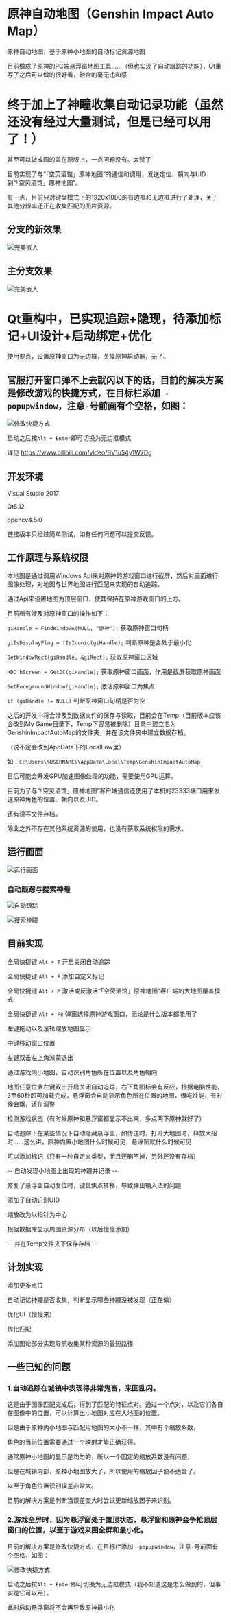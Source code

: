 # 原神自动地图（Genshin Impact Auto Map）
原神自动地图，基于原神小地图的自动标记资源地图

目前做成了原神的PC端悬浮窗地图工具……（但也实现了自动跟踪的功能），Qt重写了之后可以做的很好看，融合的毫无违和感

# 终于加上了神瞳收集自动记录功能（虽然还没有经过大量测试，但是已经可以用了！）

甚至可以做成圆的盖在原版上，一点问题没有。太赞了

目前实现了与“「空荧酒馆」原神地图”的通信和调用，发送定位、朝向与UID到“「空荧酒馆」原神地图”。

有一点，目前只对键盘模式下的1920x1080的有边框和无边框进行了处理，关于其他分辨率还正在收集匹配的图片资源。

## 分支的新效果

![完美嵌入](https://github.com/GengGode/GenshinImpact_AutoMap/blob/master/Image/Snipaste_2021-02-23_20-51-30.png)

## 主分支效果

![完美嵌入](https://github.com/GengGode/GenshinImpact_AutoMap/blob/master/Image/Show1.png)

# Qt重构中，已实现追踪+隐现，待添加标记+UI设计+启动绑定+优化
 
使用要点，设置原神窗口为无边框，关掉原神启动器，无了。

## 官服打开窗口弹不上去就闪以下的话，目前的解决方案是修改游戏的快捷方式，在目标栏添加` -popupwindow`，注意`-`号前面有个空格，如图：

![修改快捷方式](https://github.com/GengGode/GenshinImpact_AutoMap/blob/master/GenshinImpact_Map_Test_1/Img/Snipaste_2021-01-31_22-57-14.png)

启动之后按`Alt + Enter`即可切换为无边框模式

详见 https://www.bilibili.com/video/BV1u54y1W7Dg

## 开发环境

Visual Studio 2017 

Qt5.12

opencv4.5.0

链接版本只经过简单测试，如有任何问题可以提交反馈。

## 工作原理与系统权限

本地图是通过调用Windows Api来对原神的游戏窗口进行截屏，然后对画面进行图像处理，对地图与世界地图进行匹配来实现的自动追踪。

通过Api来设置地图为顶层窗口，使其保持在原神游戏窗口的上方。

目前所有涉及对原神窗口的操作如下：

`giHandle = FindWindowA(NULL, "原神");` 获取原神窗口句柄

`giIsDisplayFlag = !IsIconic(giHandle);` 判断原神是否处于最小化

`GetWindowRect(giHandle, &giRect);` 获取原神窗口区域

`HDC hScreen = GetDC(giHandle);` 获取原神窗口画面，作用是截屏获取原神画面

`SetForegroundWindow(giHandle);` 激活原神窗口为焦点

`if (giHandle != NULL)` 判断原神窗口句柄是否为空

之后的开发中将会涉及到数据文件的保存与读取，目前会在Temp（目前版本应该会改到My Game目录下，Temp下容易被删除）目录中建立名为GenshinImpactAutoMap的文件夹，并在该文件夹中建立数据存档。

（说不定会改到AppData下的LocalLow里）

如：`C:\Users\%USERNAME%\AppData\Local\Temp\GenshinImpactAutoMap`

日后可能会开发GPU加速图像处理的功能，需要使用GPU运算。

目前为了与“「空荧酒馆」原神地图”客户端通信还使用了本机的23333端口用来发送原神角色的位置、朝向以及UID。

还有读写文件存档。

除此之外不存在其他系统资源的使用，也没有获取系统权限的需求。

## 运行画面

![运行画面](https://github.com/GengGode/GenshinImpact_AutoMap/blob/master/GenshinImpact_Map_Test_1/Img/Snipaste_2021-01-31_23-13-55.png)


### 自动跟踪与搜索神瞳

![自动跟踪](https://github.com/GengGode/GenshinImpact_AutoMap/blob/master/GenshinImpact_Map_Test_1/Img/2021-01-27%2000-27-55_5.gif)


![搜索神瞳](https://github.com/GengGode/GenshinImpact_AutoMap/blob/master/GenshinImpact_Map_Test_1/Img/2021-01-27%2000-27-55_3.gif)

## 目前实现

全局快捷键 `Alt + T` 开启关闭自动追踪

全局快捷键 `Alt + F` 添加自定义标记

全局快捷键 `Alt + M` 激活或反激活“「空荧酒馆」原神地图”客户端的大地图覆盖模式

全局快捷键 `Alt + F8` 弹窗选择原神游戏窗口，无论是什么版本都能用了 

左键拖动以及滚轮缩放地图显示

中键移动窗口位置

左键双击左上角派蒙退出

通过游戏内小地图，自动识别角色所在位置以及角色朝向

地图任意位置左键双击开启关闭自动追踪，右下角图标会有反应，根据电脑性能，3至60秒即可加载完成，悬浮窗会自动显示角色所在位置的地图，很吃性能，有时候会飘，还在调整

检测游戏状态（有时候原神和悬浮窗都显示不出来，多点两下原神就好了）

自动追踪下在某些情况下自动隐藏悬浮窗，如传送时，打开大地图时，释放大招时……这么讲，原神内置小地图什么时候可见，悬浮窗就什么时候可见

可以添加标记（只有一种自定义类型，而且还删不掉，另外还没有存档）

-- 自动发现小地图上出现的神瞳并记录 --

修复了悬浮窗自动复位时，键鼠焦点转移，导致弹出输入法的问题

添加了自动识别UID

缩放改为以指针为中心

根据数据库显示周围资源分布（以后慢慢添加）

-- 并在Temp文件夹下保存存档 --

## 计划实现

添加更多点位

自动记忆神瞳是否收集，判断显示哪些神瞳没被发现（正在做）

优化UI（慢慢来）

优化匹配

添加图论部分实现导航收集某种资源的最短路径

## 一些已知的问题

### 1.自动追踪在城镇中表现得非常鬼畜，来回乱闪。

这是由于图像匹配完成后，得到了匹配的特征点对。通过一个点对，以及它们各自在图像中的位置，可以计算出小地图对应在大地图的位置。

但是由于原神内小地图与匹配用地图的大小不一样，其中有个缩放系数，

角色的当前位置需要通过一个映射才能正确获得。

通常原神小地图的显示是均匀的，所以一个固定的缩放系数没有问题，

但是在城镇内部，原神小地图放大了，所以使用的缩放因子便不适合了。

以至于角色位置识别误差非常大。

目前的解决方案是判断当误差变大时尝试更新缩放因子来识别。

### 2.游戏全屏时，因为悬浮窗处于置顶状态，悬浮窗和原神会争抢顶层窗口的位置，以至于游戏来回全屏和最小化。

目前的解决方案是修改快捷方式，在目标栏添加` -popupwindow`，注意`-`号前面有个空格，如图：

![修改快捷方式](https://github.com/GengGode/GenshinImpact_AutoMap/blob/master/GenshinImpact_Map_Test_1/Img/Snipaste_2021-01-31_22-57-14.png)

启动之后按`Alt + Enter`即可切换为无边框模式（我不知道这是怎么做到的，但事实是它可以用）。

此时启动悬浮窗将不会再导致原神最小化
